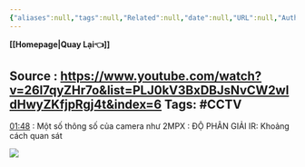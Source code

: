 ```yaml
---
{"aliases":null,"tags":null,"Related":null,"date":null,"URL":null,"Author":null,"dg-publish":true,"image":null,"permalink":"/ELV/Bản vẽ CCTV/HƯỚNG DẪN ĐỌC BẢN VẼ CCTV/","dgPassFrontmatter":true,"noteIcon":"2","created":"2024-01-17T16:41:38.553+07:00","updated":"2024-01-17T16:49:29.000+07:00"}
---
```


**[[Homepage\|Quay Lại👈]]**

Source : https://www.youtube.com/watch?v=26l7qyZHr7o&list=PLJ0kV3BxDBJsNvCW2wldHwyZKfjpRgj4t&index=6
Tags: #CCTV 
---

[01:48](https://www.youtube.com/watch?v=26l7qyZHr7o&list=PLJ0kV3BxDBJsNvCW2wldHwyZKfjpRgj4t&index=6#t=108.217278)  :  Một số thông số của camera như
2MPX : ĐỘ PHÂN GIẢI 
IR:  Khoảng cách quan sát

![](https://i.imgur.com/m99R28A.png)

